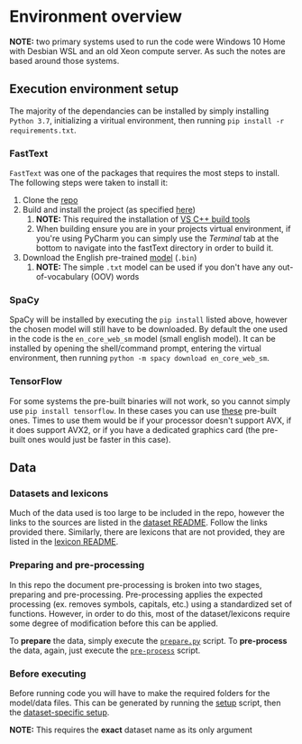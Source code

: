 # Environment overview


**NOTE:** two primary systems used to run the code were Windows 10 Home with Desbian WSL and an old Xeon compute server.
As such the notes are based around those systems.

## Execution environment setup

The majority of the dependancies can be installed by simply installing `Python 3.7`, 
initializing a viritual environment, then running `pip install -r requirements.txt`.


### FastText

`FastText` was one of the packages that requires the most steps to install.
The following steps were taken to install it:

1. Clone the [repo](https://github.com/facebookresearch/fastText)
2. Build and install the project (as specified [here](https://github.com/facebookresearch/fastText/tree/master/python))
    1. **NOTE:** This required the installation of [VS C++ build tools](https://visualstudio.microsoft.com/downloads/#build-tools-for-visual-studio-2017)
    2. When building ensure you are in your projects virtual environment, if you're using PyCharm you can simply use the 
    *Terminal* tab at the bottom to navigate into the fastText directory in order to build it.
3. Download the English pre-trained [model](https://fasttext.cc/docs/en/crawl-vectors.html) (`.bin`)
    1. **NOTE:** The simple `.txt` model can be used if you don't have any out-of-vocabulary (OOV) words

### SpaCy

SpaCy will be installed by executing the `pip install` listed above, however the chosen model will still have to be downloaded.
By default the one used in the code is the `en_core_web_sm` model (small english model).
It can be installed by opening the shell/command prompt, entering the virtual environment, then running `python -m spacy download en_core_web_sm`.

### TensorFlow

For some systems the pre-built binaries will not work, so you cannot simply use `pip install tensorflow`.
In these cases you can use [these](https://github.com/fo40225/tensorflow-windows-wheel) pre-built ones. 
Times to use them would be if your processor doesn't support AVX, if it does support AVX2, or if you have a dedicated 
graphics card (the pre-built ones would just be faster in this case).

## Data

### Datasets and lexicons

Much of the data used is too large to be included in the repo, however the links to the sources are listed in the 
[dataset README](../data/datasets/README.md). Follow the links provided there. Similarly, there are lexicons that are 
not provided, they are listed in the [lexicon README](../data/lexicons/README.md).

### Preparing and pre-processing

In this repo the document pre-processing is broken into two stages, preparing and pre-processing.
Pre-processing applies the expected processing (ex. removes symbols, capitals, etc.) using a standardized set of functions.
However, in order to do this, most of the dataset/lexicons require some degree of modification before this can be applied.

To **prepare** the data, simply execute the [`prepare.py`](../execution/pre_processing/prepare.py) script.
To **pre-process** the data, again, just execute the [`pre-process`](../execution/pre_processing/pre_process.py) script.

### Before executing

Before running code you will have to make the required folders for the model/data files.
This can be generated by running the [setup](data/setup.sh) script, 
then the [dataset-specific setup](utilities/scripts/prep_dataset_run.sh).

**NOTE:** This requires the **exact** dataset name as its only argument
